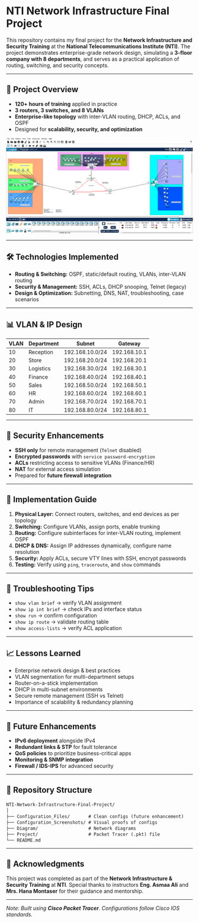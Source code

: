 # NTI Network Infrastructure Final Project

This repository contains my final project for the **Network Infrastructure and Security Training** at the **National Telecommunications Institute (NTI)**.
The project demonstrates enterprise-grade network design, simulating a **3-floor company with 8 departments**, and serves as a practical application of routing, switching, and security concepts.

---

## 📌 Project Overview

* **120+ hours of training** applied in practice
* **3 routers, 3 switches, and 8 VLANs**
* **Enterprise-like topology** with inter-VLAN routing, DHCP, ACLs, and OSPF
* Designed for **scalability, security, and optimization**

![Network Topology Diagram](Diagram/Network_Topology.png)

---

## 🛠️ Technologies Implemented

* **Routing & Switching:** OSPF, static/default routing, VLANs, inter-VLAN routing
* **Security & Management:** SSH, ACLs, DHCP snooping, Telnet (legacy)
* **Design & Optimization:** Subnetting, DNS, NAT, troubleshooting, case scenarios

---

## 📊 VLAN & IP Design

| VLAN | Department | Subnet          | Gateway      |
| ---- | ---------- | --------------- | ------------ |
| 10   | Reception  | 192.168.10.0/24 | 192.168.10.1 |
| 20   | Store      | 192.168.20.0/24 | 192.168.20.1 |
| 30   | Logistics  | 192.168.30.0/24 | 192.168.30.1 |
| 40   | Finance    | 192.168.40.0/24 | 192.168.40.1 |
| 50   | Sales      | 192.168.50.0/24 | 192.168.50.1 |
| 60   | HR         | 192.168.60.0/24 | 192.168.60.1 |
| 70   | Admin      | 192.168.70.0/24 | 192.168.70.1 |
| 80   | IT         | 192.168.80.0/24 | 192.168.80.1 |

---

## 🔐 Security Enhancements

* **SSH only** for remote management (`Telnet` disabled)
* **Encrypted passwords** with `service password-encryption`
* **ACLs** restricting access to sensitive VLANs (Finance/HR)
* **NAT** for external access simulation
* Prepared for **future firewall integration**

---

## 🚀 Implementation Guide

1. **Physical Layer:** Connect routers, switches, and end devices as per topology
2. **Switching:** Configure VLANs, assign ports, enable trunking
3. **Routing:** Configure subinterfaces for inter-VLAN routing, implement OSPF
4. **DHCP & DNS:** Assign IP addresses dynamically, configure name resolution
5. **Security:** Apply ACLs, secure VTY lines with SSH, encrypt passwords
6. **Testing:** Verify using `ping`, `traceroute`, and `show` commands

---

## 🧪 Troubleshooting Tips

* `show vlan brief` → verify VLAN assignment
* `show ip int brief` → check IPs and interface status
* `show run` → confirm configuration
* `show ip route` → validate routing table
* `show access-lists` → verify ACL application

---

## 📈 Lessons Learned

* Enterprise network design & best practices
* VLAN segmentation for multi-department setups
* Router-on-a-stick implementation
* DHCP in multi-subnet environments
* Secure remote management (SSH vs Telnet)
* Importance of scalability & redundancy planning

---

## 🔮 Future Enhancements

* **IPv6 deployment** alongside IPv4
* **Redundant links & STP** for fault tolerance
* **QoS policies** to prioritize business-critical apps
* **Monitoring & SNMP integration**
* **Firewall / IDS-IPS** for advanced security

---

## 📂 Repository Structure

```
NTI-Network-Infrastructure-Final-Project/
│
├── Configuration_Files/       # Clean configs (future enhancement)
├── Configuration_Screenshots/ # Visual proofs of configs
├── Diagram/                   # Network diagrams
├── Project/                   # Packet Tracer (.pkt) file
└── README.md
```

---

## 🙏 Acknowledgments

This project was completed as part of the **Network Infrastructure & Security Training** at **NTI**.
Special thanks to instructors **Eng. Asmaa Ali** and **Mrs. Hana Montaser** for their guidance and mentorship.

---

*Note: Built using **Cisco Packet Tracer**. Configurations follow Cisco IOS standards.*

